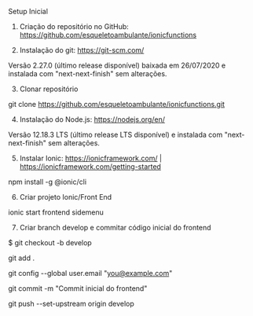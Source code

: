 Setup Inicial

1) Criação do repositório no GitHub: https://github.com/esqueletoambulante/ionicfunctions

2) Instalação do git: https://git-scm.com/

Versão 2.27.0 (último release disponível) baixada em 26/07/2020 e instalada com "next-next-finish" sem alterações.

3) Clonar repositório

  git clone https://github.com/esqueletoambulante/ionicfunctions.git
  
  
4) Instalação do Node.js: https://nodejs.org/en/

Versão 12.18.3 LTS (último release LTS disponível) e instalada com "next-next-finish" sem alterações.

5) Instalar Ionic: https://ionicframework.com/ | https://ionicframework.com/getting-started

  npm install -g @ionic/cli

6) Criar projeto Ionic/Front End 

  ionic start frontend sidemenu

7) Criar branch develop e commitar código inicial do frontend

  $ git checkout -b develop
  
  git add .
  
  git config --global user.email "you@example.com"
	
  git commit -m "Commit inicial do frontend"

  git push --set-upstream origin develop